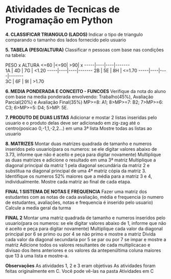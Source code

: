 # Atividades de Tecnicas de Programação em Python

**4. CLASSIFICAR TRIANGULO (LADOS)**
Indicar o tipo de triangulo comparando o tamanho dos lados fornecido pelo usuario

**5. TABELA (PESO/ALTURA)**
Classificar n pessoas com base nas condições na tabela:

PESO x ALTURA
<=60 |<=90| >90| x
-----|----|----|-------       
  1A | 4D | 7G | <1.20 
-----|----|----|------- 
  2B | 5E | 8H | <=1.70
-----|----|----|-------          
  3C | 6F | 9I | >1.70 

**6. MEDIA PONDERADA E CONCEITO - FUNCOES**
Verifique da nota do aluno com base na media ponderada envolvendo: Trabalho(45%), Avaliação Parcial(20%) e Avaliação Final(35%)
MP>=8: A1; 8>MP>=7: B2; 7>MP>=6: C3; 6>MP>=5: D4; 5>MP: 5E.

**7. PRODUTO DE DUAS LISTAS**
Adicionar e mostar 2 listas inseridas pelo usuario e o produto delas deve ser adicionado em zig-zag até o centro(posicao 0,-1,1,-2,2...) em uma 3ª lista 
Mostre todas as listas ao usuario

**8. MATRIZES**
Montar duas matrizes quadrada de tamanho e numeros inseridos pelo usuario(para os numeros: se ele digitar valores abaixo de 3.73, informe que não é aceito e peça para digitar novamente)
Multiplique as duas matrizes e adicione o resultado em uma 3ª matriz
Multiplique a diagonal principal da matriz 1 pela diagonal secundária da matriz 2 e substitua na diagonal principal de uma 4ª matriz cópia da matriz 3.
Identifique os numeros 52% maiores que a média para a matriz 3 e 4, individualmente.
Mostre cada matriz ao final de cada etapa.

**FINAL 1 SISTEMA DE NOTAS E FREQUENCIA**
Fazer uma matriz dos estudantes com as notas de cada avaliação, média e frequencia (o numero de estudantes, avaliações, notas e frequencia é inserido pelo usuario)
Calcule a media geral da turma

**FINAL 2**
Montar uma matriz quadrada de tamanho e numeros inseridos pelo usuario(para os numeros: se ele digitar valores abaixo de 1, informe que não é aceito e peça para digitar novamente)
Multiplique cada valor da diagonal principal por 6 se primo ou por 4 se não primo e mostre a matriz
Divida cada valor da diagonal secundaria por 5 se par ou por 7 se impar e mostre a matriz
Adicione todos os valores resultantes de cada multiplicacao e divisao dos itens anteriores e os valores da antepenúltima coluna maiores que 13 à uma lista e mostre-a.

**Observações**
As atividades 1, 2 e 3 eram objetivas
As atividades foram feitas originalmente em C. Você pode vê-las na pasta Atividades em C
